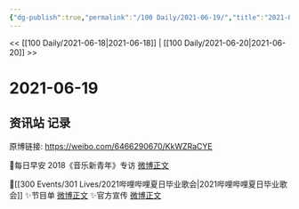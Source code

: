 ```yaml
---
{"dg-publish":true,"permalink":"/100 Daily/2021-06-19/","title":"2021-06-19","created":"2023-04-09T21:48:10.388+08:00","updated":"2023-04-09T21:48:26.766+08:00"}
---
```



<< [[100 Daily/2021-06-18\|2021-06-18]] | [[100 Daily/2021-06-20\|2021-06-20]] >>

# 2021-06-19

## 资讯站 记录

原博链接: https://weibo.com/6466290670/KkWZRaCYE

🌟每日早安
2018《音乐新青年》专访 [微博正文](https://m.weibo.cn/6466290670/4649715641877056)

🌟[[300 Events/301 Lives/2021哔哩哔哩夏日毕业歌会\|2021哔哩哔哩夏日毕业歌会]]
✨节目单 [微博正文](https://m.weibo.cn/6466290670/4649755748078579)
✨官方宣传 [微博正文](https://m.weibo.cn/6466290670/4649763649618348)
